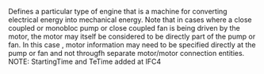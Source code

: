 Defines a particular type of engine that is a machine for converting electrical energy into mechanical energy. Note that in cases where a close coupled or monobloc pump or close coupled fan is being driven by the motor, the motor may itself be considered to be directly part of the pump or fan. In this case , motor information may need to be specified directly at the pump or fan and not througfh separate motor/motor connection entities. NOTE: StartingTime and TeTime added at IFC4

